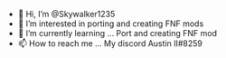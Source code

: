 - 👋 Hi, I’m @Skywalker1235
- 👀 I’m interested in porting and creating FNF mods
- 🌱 I’m currently learning ... Port and creating FNF mod
- 📫 How to reach me ... My discord Austin II#8259

<!---
Skywalker1235/Skywalker1235 is a ✨ special ✨ repository because its `README.md` (this file) appears on your GitHub profile.
You can click the Preview link to take a look at your changes.
--->
